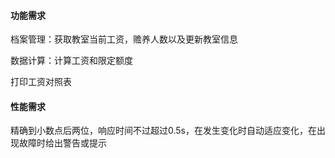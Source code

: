 #### 功能需求

档案管理：获取教室当前工资，赡养人数以及更新教室信息

数据计算：计算工资和限定额度

打印工资对照表

#### 性能需求

精确到小数点后两位，响应时间不过超过0.5s，在发生变化时自动适应变化，在出现故障时给出警告或提示

